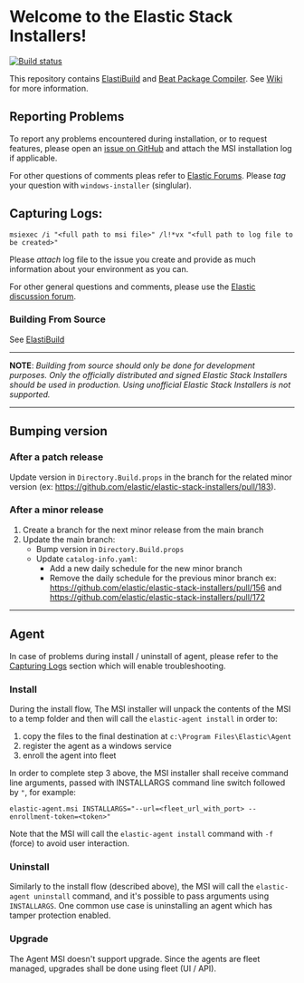 # Welcome to the Elastic Stack Installers!

[![Build status](https://badge.buildkite.com/5e93d7c12dcedbceb8cb3e7935f17f94e9803543aa1d464e26.svg)](https://buildkite.com/elastic/elastic-stack-installers)

This repository contains [ElastiBuild](https://github.com/elastic/elastic-stack-installers/wiki/ElastiBuild) and [Beat Package Compiler](https://github.com/elastic/elastic-stack-installers/wiki/Beat-Package-Compiler). See [Wiki](https://github.com/elastic/elastic-stack-installers/wiki) for more information.

## Reporting Problems
To report any problems encountered during installation, or to request features, please open an [issue on GitHub](https://github.com/elastic/elastic-stack-installers/issues)  and attach the MSI installation log if applicable. 

For other questions of comments pleas refer to [Elastic Forums](https://discuss.elastic.co/tags/windows-installer). Please *tag* your question with `windows-installer` (singlular).

## Capturing Logs:
```
msiexec /i "<full path to msi file>" /l!*vx "<full path to log file to be created>"
```

Please *attach* log file to the issue you create and provide as much information about your environment as you can.

For other general questions and comments, please use the [Elastic discussion forum](https://discuss.elastic.co/).

### Building From Source

See [ElastiBuild](https://github.com/elastic/elastic-stack-installers/wiki/ElastiBuild)

---

**NOTE**: *Building from source should only be done for development purposes. Only the officially distributed and signed Elastic Stack Installers should be used in production. Using unofficial Elastic Stack Installers is not supported.*

---

## Bumping version

### After a patch release

Update version in `Directory.Build.props` in the branch for the related minor version (ex: https://github.com/elastic/elastic-stack-installers/pull/183).

### After a minor release

1. Create a branch for the next minor release from the main branch
2. Update the main branch:
    - Bump version in `Directory.Build.props`
    - Update `catalog-info.yaml`:
      - Add a new daily schedule for the new minor branch
      - Remove the daily schedule for the previous minor branch
    ex: https://github.com/elastic/elastic-stack-installers/pull/156 and https://github.com/elastic/elastic-stack-installers/pull/172

---
## Agent

In case of problems during install / uninstall of agent, please refer to the [Capturing Logs](https://github.com/elastic/elastic-stack-installers/blob/agent_support/README.md#capturing-logs) section which will enable troubleshooting.

### Install
During the install flow, The MSI installer will unpack the contents of the MSI to a temp folder and then will call the `elastic-agent install` in order to:
1. copy the files to the final destination at `c:\Program Files\Elastic\Agent`
2. register the agent as a windows service
3. enroll the agent into fleet

In order to complete step 3 above, the MSI installer shall receive command line arguments, passed with INSTALLARGS command line switch followed by `"`, for example:
```
elastic-agent.msi INSTALLARGS="--url=<fleet_url_with_port> --enrollment-token=<token>"
```

Note that the MSI will call the `elastic-agent install` command with `-f` (force) to avoid user interaction.

### Uninstall
Similarly to the install flow (described above), the MSI will call the `elastic-agent uninstall` command, and it's possible to pass arguments using `INSTALLARGS`. One common use case is uninstalling an agent which has tamper protection enabled.

### Upgrade
The Agent MSI doesn't support upgrade. Since the agents are fleet managed, upgrades shall be done using fleet (UI / API).

